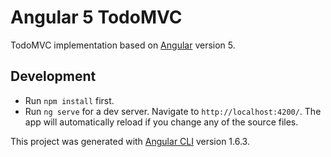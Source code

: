 # Angular 5 TodoMVC

TodoMVC implementation based on [Angular](https://angular.io) version 5. 

## Development

* Run `npm install` first.
* Run `ng serve` for a dev server. Navigate to `http://localhost:4200/`. The app will automatically reload if you change any of the source files.

This project was generated with [Angular CLI](https://github.com/angular/angular-cli) version 1.6.3.
